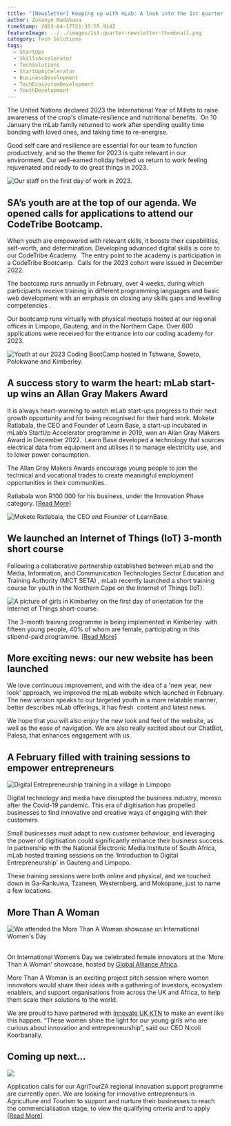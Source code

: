 ```yaml
---
title: "[Newsletter] Keeping up with mLab: A look into the 1st quarter of 2023"
author: Zukanye Madakana
timeStamp: 2023-04-17T21:35:55.914Z
featureImage: ../../images/1st-quarter-newsletter-thumbnail.png
category: Tech Solutions
tags:
  - StartUps
  - SkillsAccelerator
  - TechSolutions
  - StartUpAccelerator
  - BusinessDevelopment
  - TechEcosystemDevelopment
  - YouthDevelopment
---
```

The United Nations declared 2023 the International Year of Millets to raise awareness of the crop's climate-resilience and nutritional benefits.  On 10 January the mLab family returned to work after spending quality time bonding with loved ones, and taking time to re-energise. 

Good self care and resilience are essential for our team to function productively, and so the theme for 2023 is quite relevant in our environment. Our well-earned holiday helped us return to work feeling rejuvenated and ready to do great things in 2023.

![Our staff on  the first day of work in 2023. ](../../images/back-to-work.png)



## **SA’s youth are at the top of our agenda. We opened calls for applications to attend our CodeTribe Bootcamp.** 

When youth are empowered with relevant skills, it boosts their capabilities, self-worth, and determination. Developing advanced digital skills is core to our CodeTribe Academy.  The entry point to the academy is participation in a CodeTribe Bootcamp.  Calls for the 2023 cohort were issued in December 2022. 

The bootcamp runs annually in February, over 4 weeks, during which participants receive training in different programming languages and basic web development with an emphasis on closing any skills gaps and levelling competencies . 

Our bootcamp runs virtually with physical meetups hosted at our regional offices in Limpopo, Gauteng, and in the Northern Cape. Over 600 applications were received for the entrance into our coding academy for 2023.

![Youth at our 2023 Coding BootCamp hosted in Tshwane, Soweto, Polokwane and Kimberley. ](../../images/codetribe-bootcamp23.png)

## **A success story to warm the heart: mLab start-up wins an Allan Gray Makers Award**

It is always heart-warming to watch mLab start-ups progress to their next growth opportunity and for being recognised for their hard work. Mokete Ratlabala, the CEO and Founder of Learn Base, a start-up incubated in mLab’s StartUp Accelerator programme in 2019, won an Allan Gray Makers Award in December 2022.  Learn Base developed a technology that sources electrical data from equipment and utilises it to manage electricity use, and to lower power consumption.

The Allan Gray Makers Awards encourage young people to join the technical and vocational trades to create meaningful employment opportunities in their communities.

Ratlabala won R100 000 for his business, under the Innovation Phase category. [[Read More]](https://mlab.co.za/news/Learn-Base-pty-(LTD),-a-startup-incubated-by-mLab-wins-Allan-Gray-Makers-Award-and-is-set-to-pilot-its-product.)

![Mokete Ratlabala, the CEO and Founder of LearnBase. ](../../images/mokete-1.jpg)

## **We launched an Internet of Things (IoT) 3-month short course**

Following a collaborative partnership established between mLab and the Media, Information, and Communication Technologies Sector Education and Training Authority (MICT SETA) , mLab recently launched a short training course for youth in the Northern Cape on the Internet of Things (IoT).

![A picture of girls in Kimberley on the first day of orientation for the Internet of Things short-course.](../../images/thumbanail-girls-.png)

The 3-month training programme is being implemented in Kimberley  with fifteen young people, 40% of whom are female, participating in this stipend-paid programme. [[Read More](https://mlab.co.za/news/MEDIA-STATEMENT-mLab-delivers-a-short-Internet-of-Things-training-programme-to-develop-work-ready-youth-for-the-digital-economy)]

## **More exciting news: our new website has been launched**

We love continuous improvement, and with the idea of a 'new year, new look' approach, we improved the mLab website which launched in February. The new version speaks to our targeted youth in a more relatable manner, better describes mLab offerings, it has fresh  content and latest news.  

We hope that you will also enjoy the new look and feel of the website, as well as the ease of navigation. We are also really excited about our ChatBot, Palesa, that enhances engagement with us.

## **A February filled with training sessions to empower entrepreneurs**

![Digital Entrepreneurship training in a village in Limpopo ](../../images/february-trainings-.png)

Digital technology and media have disrupted the business industry, moreso after the Covid-19 pandemic. This era of digitisation has propelled businesses to find innovative and creative ways of engaging with their customers.

Small businesses must adapt to new customer behaviour, and leveraging the power of digitisation could significantly enhance their business success. In partnership with the National Electronic Media Institute of South Africa, mLab hosted training sessions on the 'Introduction to Digital Entrepreneurship' in Gauteng and Limpopo. 

These training sessions were both online and physical, and we touched down in Ga-Rankuwa, Tzaneen, Westernberg, and Mokopane, just to name a few locations. 

## **More Than A Woman**

![We attended the More Than A Woman showcase on International Women's Day ](../../images/more-than-a-woman.png)

\
On International Women’s Day we celebrated female innovators at the ‘More Than A Woman’ showcase, hosted by [Global Alliance Africa](https://iuk.ktn-uk.org/programme/africa/). 

More Than A Woman is an exciting project pitch session where women innovators would share their ideas with a gathering of investors, ecosystem enablers, and support organisations from across the UK and Africa, to help them scale their solutions to the world.

We are proud to have partnered with [Innovate UK KTN](https://iuk.ktn-uk.org/) to make an event like this happen. “These women shine the light for our young girls who are curious about innovation and entrepreneurship”, said our CEO Nicoli Koorbanally.

## **Coming up next…**

![](../../images/agritourza-bootcamp-thumbnail-.png)

Application calls for our AgriTourZA regional innovation support programme are currently open. We are looking for innovative entrepreneurs in Agriculture and Tourism to support and nurture their businesses to reach the commercialisation stage, to view the qualifying criteria and to apply [[Read More](http://bit.ly/3Mzrf3A)].